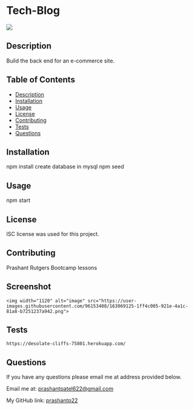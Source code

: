 # Tech-Blog

<img src="https://img.shields.io/badge/license-ISC-blue"/>
    
  ## Description
  Build the back end for an e-commerce site. 
    
  ## Table of Contents
  - [Description](#description)
  - [Installation](#installation)
  - [Usage](#usage)
  - [License](#license)
  - [Contributing](#contributing)
  - [Tests](#tests)
  - [Questions](#questions)
    
  ## Installation
  npm install
  create database in mysql
  npm seed

  ## Usage
  npm start
    
  ## License
  ISC license was used for this project.

  ## Contributing
  Prashant
  Rutgers Bootcamp lessons

  ## Screenshot
    <img width="1120" alt="image" src="https://user-images.githubusercontent.com/96153408/163069125-1ff4c005-921e-4a1c-81a8-b7251237a942.png">


  ## Tests
    https://desolate-cliffs-75801.herokuapp.com/
    
  ## Questions
  If you have any questions please email me at address provided below.
    
  Email me at: [prashantpatel622@gmail.com](prashantpatel622@gmail.com)

  My GitHub link: [prashantp22](https://github.com/prashantp22)
